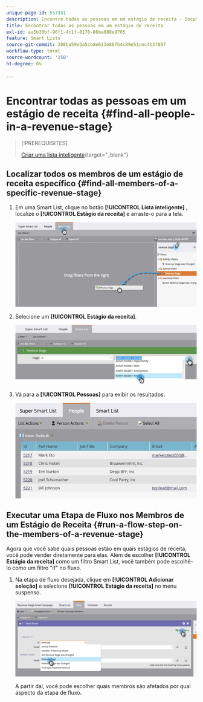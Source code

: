 ```yaml
---
unique-page-id: 557331
description: Encontre todas as pessoas em um estágio de receita - Documentação do Marketo - Documentação do produto
title: Encontrar todas as pessoas em um estágio de receita
exl-id: aa5b30bf-96f1-4c1f-8170-86ba808e9705
feature: Smart Lists
source-git-commit: 208ba59e3a5cb8e613e887b4c89e51cec4b3f897
workflow-type: tm+mt
source-wordcount: '150'
ht-degree: 0%

---
```


# Encontrar todas as pessoas em um estágio de receita {#find-all-people-in-a-revenue-stage}

>[!PREREQUISITES]
>
>[Criar uma lista inteligente](/help/marketo/product-docs/core-marketo-concepts/smart-lists-and-static-lists/creating-a-smart-list/create-a-smart-list.md){target="_blank"}

## Localizar todos os membros de um estágio de receita específico {#find-all-members-of-a-specific-revenue-stage}

1. Em uma Smart List, clique no botão **[!UICONTROL Lista inteligente]** , localize o **[!UICONTROL Estágio da receita]** e arraste-o para a tela.

   ![](assets/draginrevenuefilter.png)

1. Selecione um **[!UICONTROL Estágio da receita]**.

   ![](assets/two.jpg)

1. Vá para a **[!UICONTROL Pessoas]** para exibir os resultados.

   ![](assets/peopleresults.jpg)

## Executar uma Etapa de Fluxo nos Membros de um Estágio de Receita {#run-a-flow-step-on-the-members-of-a-revenue-stage}

Agora que você sabe quais pessoas estão em quais estágios de receita, você pode vender diretamente para elas. Além de escolher **[!UICONTROL Estágio da receita]** como um filtro Smart List, você também pode escolhê-lo como um filtro &quot;if&quot; no fluxo.

1. Na etapa de fluxo desejada, clique em **[!UICONTROL Adicionar seleção]** e selecione **[!UICONTROL Estágio da receita]** no menu suspenso.

   ![](assets/six.png)

   A partir daí, você pode escolher quais membros são afetados por qual aspecto da etapa de fluxo.
